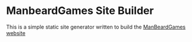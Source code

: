 # ManbeardGames Site Builder
This is a simple static site generator written to build the [ManBeardGames website](https://manbeardgames.com)